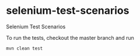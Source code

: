 # selenium-test-scenarios
Selenium  Test Scenarios

To run the tests, checkout the master branch and run
```
mvn clean test
```
